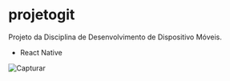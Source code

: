 # projetogit
Projeto da Disciplina de Desenvolvimento de Dispositivo Móveis.
- React Native 

![Capturar](https://user-images.githubusercontent.com/843310/126633314-9c2aca69-61ea-4209-b14b-d47f96a5ab47.PNG)

